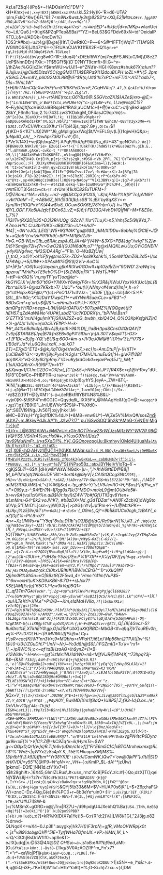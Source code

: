 XzI.aFZ&q}}(iPq&>~HADOa)nYc]"DM^?kH*Kmx`}vd|,x=y!EXfjhK6Hlxsz)PAsl`kL52:Hy}K~'R=d6-UTA?lpIm,FskQ^Kw(}6FL"81.7<_m9Nx&wstJy3r@825S*z<XQ;E2|M`XVLO#cr.]ggA0?HUG\AU7vR"Ya?=Z~58b5}B'c/d4l,Svz>9Qz^L?p\wIEN^J$"U3~bw@lv9Eh+35Ya;Ag4H7x$".n/4Wr@`ED^+ihkfc/|d=v(MKp_+wlariUe\Yo~LtL'Qu6.}+9(:gK&PZqPTep&5Ba)*"YZ:=BeL63$GFDdv69xN=td"OeidaIPKTD_\\;&=J/ADQk=0ndDw%}{OS3^A#bo)=uJt4@l]D@e}]I1t\T,QwRtKC=P~~8>S@^lFFTr)Wq\T^]T]AfG]RWGWtOSR][JX47t^6=<{1FtUAnCUA'Kf1fBX2FHQ%y`n>e*(g\Jt$UMj0:RlDOqG#$VcV-TGVLeq?T!P!)7j&>86i`bv\eg8wIOr1R-;kIuq#)^xDtEbRiWY(mj7eqBFSJiN[uG/M]\D8eZ?UxP$NnnDEn}PXk:=?F$5GFf5j()D`D?NYT9cmfi>9l:G~^v=[/thZAe;%GG|xZlv:Y$#mWU>wUJ!1~#^ZN\f)r-HG(-K8svz#shuk*6?X;a)un??9Jujiuv,i}@Ckd5DizaY5C{qgGM01T]}l$_ERPa91(12dcuB[.PH:\oZL>#*l{5_2pm/r59s5.ZA=m8V_p60G2M0LRB@/E^$R(s;!J#$'hl7xPC+mFTl0>:A1Z('adb7_<,D|s~1iVnL1W"[*H)RrTMmCQcXw7HFj^unS'R9KPeD(erv$F,$7CqHV#`u{?.47,D|QcAIe^U)YU+pvj}{v@y!'7RZ,T{GKE0PQ<sIAn('>Fp3.ZLg;2\.[o.WKhIq74o%})_L)4~v`rtANE(rxcs;Q6Y&z0@.SSGVcaZK]$}AZe$)xro-@E;=(`v{"Ls!h1Be6"Q%_o'BoP!Tsts,HwMJRe!O{^c>:gtLAW~vFc,l[Je@Fmb`pC%?K~Fiy)6djXfsa*V662al9BRqpH#!RAG,aUCM1cH]+@}e<uC'>c1]nj8e2u@d?28kY_F6n9c'fau;2.%r743(:zw3'KOxkgM_OF4asJC9cp`?HQSn-gh^[oJQw,3EaNOJt<!M[D#TL!k;_))IQ$1dRvO%pb<r?enDp0u6XAkDd1FkR^!M;SiT.WblrZ""HmvwIEK|DfifWN'E&hC0/-0B7T@2yx3MA=+%[GJQJ.CV`7xC)/Whx:x3X#u^{HTpi43js_tsp?.G`Fj,Q)Cn;`$?y[)KD+S<1!Z"\JQ)2W^"J6_gMplIg{ux/Wq]$t/V=EFLG;v(L|{}1qjwH}*Q\&p>;[uNpdO_cA/\__>?zwApr73RzT~nY,@L*,{PVe%14X(+vejGjh/xqA2F]:APqF/9k#/gF9#i}Na_dU+43":gcNG`VR\?.#o}?QFBGWeUO,N9KlvK'ie>_E2uGI(=>*!<{'[!UakT(K/JhdW5?zk*#Eus0Wz?%.gIh.E..(^l;Eh%WnR.gAKel-cwKc-t_*?*OK!Ah80CG!-O9,\l|^U4AIxHPuhlTbQKUP67.,nV(nq@G$]R@w\#!VtH>EYk-a(\x2d7mZlH49.CnjEHh,p[r$:j&3s$2qD,:#DS8-nVb_2PFL_7G]'DYTAYHUK&H?gy-VWprSoux{;:F(_JXJXyXMv0E@UmK}RPOQBPI6F&sC3ma=l}1v5WcH:1-M:'tI>bx"eaKIv|Z-eN?;qy>Zccz1v8!6kikD{1m/*o:UOKv<G?x[d$9+)Oe{a(j$=W|T@mx,GItEr"{MNv7<vct7v>\-0:#Ao~xX]rJx{RYg|7&(3cjc&X(,P7@-Q2(rAm2I)_!r|]n:>6]Rz3E.2ORIGn;rP*GaX$Px-W?kx"@Yz-,sp+NKDH8gCz0nDze)l|0@9rq<N#6py"^V[Xi3B9Y/q)I+;$g7~P;&Kb?z?)<W]mHQmrkzZxhkR-T=/~-At4Z$B;oekq-l1m-$zu0MRva*jM:%JF4,_p0}@]]?VVST`E!0T3}5`64CvvCS>]f.4Y`Um|41*kXC82ExTUFM+?D@ZRamz^NA+vGUy.+m2-v@DB:Cp3\POX<?qw/'7uoEd2@V9]>S,`:.&)d;PMe?%lr[9"Tn}pVN9?+vbt?OaM`=T_->ABb6Z_[6V|53(#]b}:sSB'%:jEk`by8qXS`r<<-k|m/Rrr(1OQPvV^K{44w$iu8,.O<dy_a{(.C-S@\Q[=l\[4:C21MG[SB{h{iRi:UD.`zxI:~BfdS84e_o2gFj2CJC_0.;StYI+N1LK!(?X,4CF-?TTSR#S:!),kU%O=(LBb2SSD+2J.g?,SKdt<-tzB_4y>GuwSOK6E]78Yn\m'U/(-h+?9p?tBY]_ODF.FXa5iAJzfc[\DCn63_vZ;*$}6;(:FD33G/4vhDVIQ|fNF+M*F&E0e.(_7%?Hi3iITv{RX2D|x35>D3|2RHUQg_GZcWi_11u^]Tl:u,K>n5,Ynh{5c5/9l(9Yd,7-A7mo.H#C`CrJ3bi?GKX~dB$213h~lU:+nAd?-IH4<Cw897*?q:[u<,)"3=hRTenF9+"er$,sz`Hv``sep%xK='i~!D.v`V%!C[($DgiS(;L8o)LDgrL"F)42)8xSWKp&_`IZbyRwVyG_:hH1y4Ti(43}5g(%'8HF7Z-Lb(C>|`,~0N^eJCL\LEGj`\W5*IKj1VAK"<pe^[x9Z}BCkrva,=_6^n-\!:!y=3VxSt1>gu@6$3_}kM/X!DDu<8ob!aj%@CIE*J@te+xQ)o9^b'w!zkP9?Kh9{=BP1*MI1jBdZJ5-HvG.*OB:WLwC!b_q6RAr,zxp&.6LJA>@^jV4W+&3XG+PB&)dg"/w)gT%2]wD\5YSm@y72l+f7v>OwO2&l{GJ3N6d0h;o7^"fg@x)MQKLwUUu;OY:ODNE(V,y4yK!Ng4wc,^M3S}DA4Rg`~"F1h.`O~WzBZfUw|{)_<JA4d*Y[s)GDTJUH{K<}Q@.>tnO_>o4}Y>ol%Ffry@mo57k+ZD2+|ss8Kk<r!u{S<zK!"\w?sRb2s+!EV2~&[18QNE+d"1k1+,ZBo,9&[`^nW:RTH9ycG;P])zs#n^?M9zkuqYkPr%@SO*Yu]%LPg3nfTU!/cYP`b1T90!)S>s<Al`;S-(P;{DCx)A*etBFXu^wtVrw"&y-ePEOOrv.t@@r1dLb%mA-=)Ig"/`*>hk%,:}5onW1QmZ6L2d5+\/xsMFAWg.}+5]UIW*>XPAsMI?5@S\l}2V!v-AoC%(#*|iF]x^:/O6]1Ue]Uayqon,gfkARtXw0GOw#+ip10zd<m"8gG'!a#qV_Yzi(~Y8gn?uEuPgjs>|rZm"9DWD'.2rqWq'cqqpznu("lMrkPsxTE9ebO%D+{StZWB}a|1X"`\:WdT|JHW"[=ttP=kr6!Q%"m,myTF`yxT}oa@Ia^-kkGYICIJ)'v|Jm50"t6G*Y)WXvY6wIg{F6r=%rX3R&|KWuUYoxVkK\UcUpL{&?bn^ailKI6+0@oz7KRxb>T/_UdU"+*ou(\i/;NNny<#4er:d)1m|*,h=v?@"c#Hxp>KQF@z/*r}c)>PnO'U71v3VJz~`',nD0E`[][g,s~Uc[4K<5>\P:(S\L_$!=#Gr;^X%)DdY17wpC]1++vAYWnR5uq:CLe=aFB3"~?6BDsCm^>g`urLv$@/&^~mHmJb<0P:lJ-:`K9Z?dmQPgYHRD>negp~L(N}|@@tOATUK+50TxpMZ%jl{QQgw!{jt?hEH57:qZdAaW&No"4UP#],sbdZ"Uc?KDDRX{n_"bP/No\Bsn?G`E7TX$"m:N!4gu[mX'FjG)UAZSZ+aG_bwbh_xblQ4Q4_Q%O3KpKsfgNZ]rC>%-gA'Jp'1vh)=e{o0cS.YE#P1-H+k-IHi^_44%nBdhi4p]J$l+A]B;kpt9>9&%D\j_!!aBH(tpaSCnsO#QrQAY[?ZvSp|$TAR&B(Jyq|B7&fnSEBv6gP#'5lDun`jn]A<fdtFQ+]G~Ea2,jrGMMy<E|OdrnR~,0i*'.}X;4-@_Tf0"c6Lb~@2{}BXh~D_y}-O[`X+Hz|PyZ^i<W79B5'*V-`iZgCe+$l"q(>.30TV$ap#T(>G3><]`[F1Dc+B;lfg-YQ!'sBU&q:6O0>#m-s>]V3qJ0M@6^i{7r!w'3\:/*i77&>{!B0aY.Jd*vi,u6Q9vJ:xaK,.>aI.kO?2T}+E7g/D"ET2+$@k,KqTOIg4r/w9e7_>ec}]x=Am:DtuP|y-[H(lT1*{iuClBeR\"G>:=zy#r{]8y.Pye4%2g\s^(7MHUn.nuEuG(|:H<pk6~9:v5ZXC4)aD&w>=g!w7@2B?da}#K7e"vQ-2Jy6l2(pRny7`!D>uRy)kdOeb0=vjaePvq)5J")_kM;*{:|sA}QQA\nX<cS<~ndh%u%cP>=R{9SFT/v=V1?q&Xjwgv1]CUmCZI}O=OX[<EqoEt6EEa?>sd_{G'{p&5+jrN5k4y\JFTfR*4X$c>g1@h^R=y"dUt1@8"0Dt#Cc~PHBP?lR~`2!&@<w^38)k'f)!EoF@q,twE*}W+%G"89AnUR-w61vKRlU>n4G5Z~9,oo;*E4Gp$jyD?D`Jp!8`q/`hYS,[eyA~_ZW>&T{,-'AiNl,"`EqBE2SL:4$9Ta3?[4d*&b%+A5ckSf``vLIb(g>;t/}k*Bnao}4\R3$Wti-<Lj.q2@Na+T[LkE?GY@wLIAWmK%ZdlA>;*_IuzmYG(mj;CUds|i/Sx.-"V@`$2Z{f9T+@{yXM`T^$-@=LB`eRBkfRlYBI%N8%B&U-<yjx0]K~&\6SF4"m6CG}C=Qqydq6i_|lXX5FV_@MAAgHc&f(gG+@`:4wcqgq*O/3gz`}')g}|?B9(0"LJnlU8WVo*$?S@~T%Xfd0~[q*:S6EVI9{NgJJv56F|pxjy]hk<!.M-eMC~B0Ys;H^YgSq1fDK%4dJ>]*&M8=vnw8U^\}~W,Ze5V%M:vQ#/sosZ[m$nUtA7~mJKkjwPdJkJr/\"h_Jz!w7?/7"`pu`I6SwSOQ'$h2&^AMhG<{yN1)V;MjqT>)(g?HLi{r>.L@63B2AlWt+@M7qUrt.rGh;*ROT|H=wZSrW{JzsMj1zWY^WV7R,98@*}*V@YS$,VSrl{r4%uv;Hs9#+,V%usG97nU[)dz?jav69MuNmFt._!rys5XaDll%_YVj_QGOnoyo*pgi,lu:8kmhyy|OMd4Ul{uaM`a{A%8A:E}wrc@j[~,'qI_e\!gCU-`Vz|,X0E~hQ;AHyz1@J{]1H(\G\KtLMWqr.so2+ri`_M.0DCy$+a36+8q>t/vj9#MDo6K-rx+5%t2fZ4_/-L>,:G)jYaw7]Dd)[M>B\@)Pzzt%.OiR5|yFlU+mS_zf0p4k3{w0<KoL~=_cob0uM$7<jf^5!ij-*PG8UBy.:e3,[*.y"$=v@^f&`(V"S}}NPso58z_:atpJBYNei/rVIoTq](Nr-1tY+d-h3R#d.e+s,W[e<R;"mn/n}L9%By0|yMnY"u1ZMq\jy,p!ywYY5:Z$aDu)~!i`~<gKjS5L@+6$X,|dH{w&YWsWiNGdk+]*u=;",I>)hW6#tED@B8||(R_bP(Ma{qt(2Nb5siDE"B#:+3ort&k@i9yV\|v,CAlStQCcgSNtO1`95|,-bN1<v'B;xVc$pnCvS&X~J_*z&AZ;)(ADrrzF7V~SNnUG$+Hs[5?21O"PD:^8B../`\I4D?altM(3IDQUM8}nL"<\]%#6fj&q)<.:!p_qF5>Y/"yLV9JevRO<H;F$as]^|dfPw_d?=F<Ojl9y*.z-^;R4fEh?N=lj*7gg0s7]k/3^MDO>mt/aL9@m]OUb4o5#-b>wv9A{vui1cK#%n.aiB$V/r:IsyI}tZ4W'7b#fGf)}TIl3qv8Yten+(tLmMm>G4^Bk2:voJV:K?;_#b8zDX=Nd_g3d$T$DZat">AN0*FxZcb)Q]dWg9tob!)Vp;5"l|MrD'L]csn~yj\W]X2j+|>pXG{inYv|JpfPm=>?~/L@M:_tkPK*-sLI<K>Ay:*j%z5]9v}&T`(Pn+6dAL}~#:EuSn'`{_O9m{.,Qj^=9b|i&#UCx0cgh_1zBAY{_ooZ[DjZ%=PV.B-a7?4n<~XzUNWs<#"'Y5q(^8v(u:D|1b"sO3]B*@t(dG/Rc9(krN{%),#3`.2f';WqGv3zngj%N1Gwr3ky!~JZI]'4b!B;7ahV/CAkf#Z[4IdP@@!G]I(NGn}dl_%j%V!9c~vkYhWjLc)M,!_PWzqs;a<UM5Y-v0)>?/SP=Tl(MPf2r+4$?`fQ{TN`HF*;3)KRZfmM&z,&k%/X<;U~ZdScgddM)RoZ>"|v)K,E.+Jcg#L2vy{2YTHqZzOm?m.0GL6s\a"~Jn)fL3UnE~6F^DM!|4)9a+/M#y&~0XE!C~OJV/1-UD">gK.m_TmVH,Kak9:\^w}"dNOa-%\i.WaIK[jpkpz1s:IHCs[uMB-o@.G|IMqx~T9)'r6:H&K+|k&(.vzP_D2v>=~17O8oTQ&pE^-mc(_u{i7riLz:nY7QDJ{B%=uNq6]S!a?t)(X(Ue,3ng#sm9{rti9*g]Ld$Anrg}:|-L2"au2G`#~I3UI=+,7^dH3a:Y5ze\7Ex:P%1P:OP**}t'Jy{QF/fyq!`d=gq.xs%vR>|{((\F3Y?~0QmaW:~[PR5}[42lK=vRh[NrajV?E@{F@-"fB2s+7)84v&9<q=jXeF=ao9]em~v@73.P\*/%TMpoV"7zsu]u*79sb7Q<5-&h[}6z7HJAy0m&Z{O`k:CI0hxUBI#i#]}BWIeCB:G{^'1}^vXkQ[#?Qj}lm0R%8h5n~vO|9BztR{2F5wd_4="Hme:Y41m(VuP$5-Y^6w=oxHt\uK>&D9JKB6-8:7O++s)Jck7?KSE[AM[f!e(g}'65GTJ^lzw3kVg(j8Q1>{L_qf3Tm7G`A0TecHr.^j:Zg>4qp"u$P1lWvP%!#xpXgPgjgClE6928J?Jf<u{GMr3P%yc'gby(K*vxpoj:A$~yEu/wO^/&sBII|QcS/7Hsi\@S(.Lk^\OF4]`~+}X.i-ouHLTeKt1>}[N.e">P:8/8~~Km,e!dMaHVIIa`,)f|]bxhk7RLv|(v1c5Q{jgsi{26o-fTI=FqD!8TN[%B$QZcK08r,hlbf17d*UiQy3KL[l)HeQy\T)oMI%1#%Idf$&q>OUB]\C)GK9sqZVG92)8+hS'v/AMU2";/wW:=L'B?iFtOv-ZtdsJUV=G%N."O4Hw>(bL2Ggi4t6!m)iQ,mB'Uzj)4F2Q!$VxGU;PC]y$t*L)qQj$/Bn{5I6@aHPuk\-O@-%1gEIRZ~U{siiXB@pfC%O\opO4S}FLH:{;H~#<QPaQ3ivrr@8Ct,`Q|.(8[4Gecz-5?#uiGrc%E,XTkhEY0\gp,O]u2|b!'UbX}uXKfRBC=MbGB<#+ql)q7jVTouREv0h_wj%-P7:l07OLH><(9.MVlNtUffPk@=LCy+(^)sR<cac[K!i\V!"nn3V*;9=MQbhs>rNPaH?)i6Ln)'Mp56hn\2TPJI{|[w^%![$:)0\-U3:[/ZGuDh!7\^UnN:\~Nr}~Yo3d8h@$9[,(:FGZmI(]>Tu`k="rx1>[]_~)pRWC%;c<~af'tdBHzaAQ>!h$ynZ=\{!=B-v12Wldw'=H*`Ww`:~~@f%zMx1NU1drW0+n&<MjfViJR@MP4K,^:73hpq?3j-8$~{&}8`'f33Uj;AsM~E~tMG\9z\B{+j%@jO(U.R1?e,'e(^E@>F9y@qQk{2>odvEjY8Y=+<:}%ztgr3OLh5^|yEq"QjIzN>pBSL6J8/=1?c>Q>3At=Z|;z"rJl<k\P9A0QMB$.w\[xoQU\NAe*QNZ=K3'M6M?V!d$Zh4(a*'vc17z+HWyuoq&_}'8[Wz[!*JzwQjif,xiEJAfb)5QuP3fV(;0(OOtD<K5g'obizT.d]ML\sD=80EJ8D@9c#OH9Bo);+3=Q|?7ELXEi0OSN^K}If)+k}kxb#\Hor*FC~4uz:E<t*IGw~u'^z.<L|^w^4LaaaqvHEO^euxbvO\wcckHNW;ruB6v9&UJ~f<1N&5o"]05?_=ysr@V_&u{q1(\-pbWKf(5{([\3p4CO-2ra6hb"=x?;eTi7E7FM80oJWXVVv`|-fiQx+V`_t{\3>}Y5x&>z".D0IMW_0^E+1+!6}fgw<u=}LJivq@3EGTltLgcG]LNZ9*xA9kk4I;Y_GQ1B'/g!0"QS-,jPA`yA0Y_Ew/MD[Xm1lf8aQ*}U8P5|.Z;f93-)d;D.ox.:/e^,DxVUvv10pj'`4Ac~TkjN}[E&M=LatL3|\.tVpTz]b+BSnn|H%IlEGRpj|geha@F+Hy4V\]=iO^)/UtHE?m5&*MmFemiB->XE#~WMK=r3PHM2zHr*fLWU\*I^tJXGW)ikBdVx08dxoXA6z]RMeSGXLknvM[4ZT)c[FI%Vw0!dhY|BkbV:S{Feeo/N"Zxbv%g^8+o8G<H6:XR,16kD+=8xIWj[VZ[c9L-,\;ivaF;jnpi@Y=Q<'D:zG#%VY-tnI[rIwT{3Y?J=9J>!:lJ]>\o{8nz)Oeq%F+:{K&u40#8"ST_0g^ESdV_@#~c5'eVqQh7HZ9[opMz5X)@CQ]-K4al1Q2g&,X3ld<}t-l*1w;mA<xHw1b2MzJZzloEBu9X@7f."u/8*81LH'LmlhTe6rM#!OvExV`gPN4tcP6Dyragk9k<xE[%'>V|C?:Z@=kC9Zq^k~ik)HymTe~$W?g<<QGjxD,Qr1{w]s}R.T:fn6v{uDm/c1e>f]]"Fr'E6m5C)C|xBTOMrxheixmx@RLk$^%"WnE<|qWYx2z8s4pY.K,,TbE%HluupnXM]MS%:[_3(n!bHf\3.k5[i}ffbm*^Yr38YK)E`'\Bl`v)JCamWK,IQwT<'ow@0jkPF']u1t/I|S}DeHKVDI]*y55"V_,@IP9~N^qN<>r.\,VH_+-}\:uKmIP\_$L-dA!^*jzUIw)[pkmo[=D3fE'jNN1d.cf\"Xv7*I?n$h28ghi#>.)6X45;GlmIZLRus\Jt<usn_rmz'XcB|PEoY.zlc:#]-)Qo;dzX]T(];qeiNjY$Ws8jH=?z?r<'N}`CdFh]K3SL"PK?lHGPAD3R'{H}@?t,I+Y+Gc=./{[xzA;QLg4)Nv/eBaKw?gu:a!gdVp2Wdn,U{jfW2""@0o+{G[8L;z7d<g7&gu'Uyq]vFSP5`&QYj5\b33&6M>$V~HUAP0s6jK"L+$>Z6p;haF@W/=znoC-Dz.4Qg,G(e})hi%PC0+r~8b3eYe^uin0\+:)I`?'i;&\7gLrlET_(FZRi?^R(DX,L/2W3ShC:h-E?<SN%2s-9bV>f.W{3L,}#$j;wmLR"CFl(K";{&P&F3Ou,(TH;`ak'U#U7I(8W-&[=/%MSmX~gORG>x@j\Tnx|RZ7U~/d9hpdgU4JXebhQ%Ba`}US4.]TNh,0zE6@<Hq|f$[!=2eOki]"D'}B'.kLB2poS9PBB?s}Fb7.M(TuobL`:d?]*kR%Kt[D(X7a]Ye}!5~G:r{R"d:2}VJ|LW8i{1G{,"2J3jg.o82%dmvd-QLNqdK<=wX4~0J.p3I!":auygky]*Vk7H()\F3rpN;=gfR_VMoOV$WRp|x0t<]s^Xv8l91dob@$Q}@"5IE+Ty/fWHa7QfmUX.+VP>l/lMN,)K_L><rQ/*<3Ch[BsDnW1If0~apSe&T:-eJ!X[udq[|$n.@53@4X@DZ~OH$S\o~a~js1oB:e##$?bf9ed,$aMt-(O`uGftWlzu+kOn:.|~By!8-ET`kg/5V0#zAOZRF^m_Fn'x7?T!>"r*~xaWq|P!1j`FpbK>iayP~Q5JB,:;PLD6[.f#-u5;$+fU%S[6sVZQ|ChX,a&OFJ6eJy}(".~YiS5nH3PKx/mtS#!8oo<JO@jskbo;1ro}Oq9XdbX2DUU`:>1|sSN*~e_l*s&:>.s-R;q@5Q-i3F;J'KeT8]W1lof+H1b^Ya9t)H%;G-8i+h)Zzxu.<(:l]DM